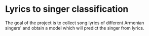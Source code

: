# Lyrics to singer classification
The goal of the project is to collect song lyrics of different Armenian singers' and obtain a model which will predict the singer from lyrics. 

